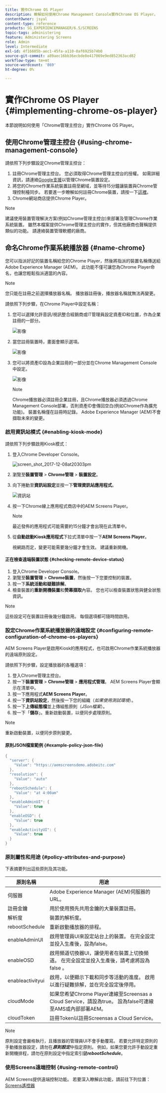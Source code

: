 ```yaml
---
title: 實作Chrome OS Player
description: 瞭解如何使用Chrome Management Console實作Chrome OS Player。
contentOwner: jsyal
content-type: reference
products: SG_EXPERIENCEMANAGER/6.5/SCREENS
topic-tags: administering
feature: Administering Screens
role: Admin
level: Intermediate
exl-id: 4f16605b-aec1-45fa-a110-0af6925b74b0
source-git-commit: a89aec16bb36ecbde8e417069e9ed852363acd82
workflow-type: tm+mt
source-wordcount: '869'
ht-degree: 0%

---
```


# 實作Chrome OS Player {#implementing-chrome-os-player}

本節說明如何使用「Chrome管理主控台」實作Chrome OS Player。

## 使用Chrome管理主控台 {#using-chrome-management-console}

請依照下列步驟設定Chrome管理主控台：

1. 註冊Chrome管理主控台。 您必須取得Chrome管理主控台的授權。 如需詳細資訊，請連絡[Google支援](https://support.google.com/chrome/a/answer/1375678?hl=en&amp;ref_topic=2935995)以管理Chrome裝置設定。
1. 將您的Chrome作業系統裝置註冊至網域，並等待15分鐘讓裝置與Chrome管理控制檯同步。 若要進一步瞭解如何註冊Chrome裝置，請按一下[這裡](https://support.google.com/chrome/a/answer/1360534?hl=en)。
1. Chrome網站商店提供Chrome Player。

>[!NOTE]
>
>建議使用裝置管理解決方案(例如Chrome管理主控台)來部署及管理Chrome作業系統裝置。 雖然本檔案提供Chrome管理主控台的實作，但其他廠商也聲稱提供類似的功能。 請連絡裝置管理軟體的廠商。

## 命名Chrome作業系統播放器 {#name-chrome}

您可以指派好記的裝置名稱給您的Chrome Player，然後將指派的裝置名稱傳送給Adobe Experience Manager (AEM)。 此功能不僅可讓您為Chrome Player命名，也讓您輕鬆指派適當的內容。

>[!NOTE]
>您只能在註冊之前選擇播放器名稱。 播放器註冊後，播放器名稱就無法再變更。

請依照下列步驟，在Chrome Player中設定名稱：

1. 您可以選擇允許音訊/視訊整合經銷商或IT管理員設定資產ID和位置，作為企業註冊的一部分。

   ![影像](/help/user-guide/assets/chrome-device/chrome1.png)

1. 當您註冊裝置時，畫面會顯示選項。

   ![影像](/help/user-guide/assets/chrome-device/chrome2.jpg)

1. 您可以將資產ID設為企業註冊的一部分並在Chrome Management Console中設定。

   ![影像](/help/user-guide/assets/chrome-device/chrome3.png)

   >[!NOTE]
   >Chrome播放器必須註冊企業註冊，且Chrome播放器必須透過Chrome Management Console部署，否則資產ID會傳回空白(例如Chrome作為擴充功能)。 裝置名稱僅在註冊時記錄。 Adobe Experience Manager (AEM)不會擷取未來的變更。

### 啟用資訊站模式 {#enabling-kiosk-mode}

請依照下列步驟啟用Kiosk模式：

1. 登入Chrome Developer Console。

   ![screen_shot_2017-12-08at20303pm](assets/screen_shot_2017-12-08at20303pm.png)

1. 瀏覽至&#x200B;**裝置管理** > **Chrome管理** > **裝置設定**。
1. 向下捲動至&#x200B;**資訊站設定**&#x200B;並按一下&#x200B;**管理資訊站應用程式**。

   ![資訊站](assets/kiosk.png)

1. 按一下Chrome線上應用程式商店中的AEM Screens Player。

   >[!NOTE]
   >
   >最近發佈的應用程式可能需要約15分鐘才會出現在此清單中。

1. 從&#x200B;**自動啟動Kiosk應用程式**&#x200B;下拉式清單中按一下&#x200B;**AEM Screens Player**。

   視網路而定，變更可能需要幾分鐘才會生效。 建議重新開機。

#### 正在檢查遠端裝置狀態 {#checking-remote-device-status}

1. 登入Chrome Developer Console。
1. 瀏覽至&#x200B;**裝置管理** > **Chrome裝置**，然後按一下您要控制的裝置。
1. 按一下&#x200B;**系統活動和疑難排解**。
1. 檢查裝置的&#x200B;**重新開機裝置**&#x200B;和&#x200B;**熒幕擷取**&#x200B;內容。 您也可以檢查裝置狀態與健全狀態資訊。

>[!NOTE]
>
>這些設定可在裝置註冊後幾分鐘啟用。 每個選項都可隨時間啟用。

### 設定Chrome作業系統播放器的遠端設定 {#configuring-remote-configuration-of-chrome-os-players}

AEM Screens Player是啟用Kiosk的應用程式，也可啟用Chrome作業系統播放器的遠端原則設定。

請依照下列步驟，設定播放器的各種選項：

1. 登入Chrome管理主控台。
1. 按一下&#x200B;**裝置管理** > **Chrome管理** > **應用程式管理**。 AEM Screens Player會顯示在清單中。
1. 按一下應用程式&#x200B;**AEM Screens Player**。
1. 按一下&#x200B;**資訊站設定**，然後按一下您的組織（*如果使用測試環境*）。
1. 按一下&#x200B;**上傳組態檔**&#x200B;並上傳組態原則（*JSon檔案*）。
1. 按一下「**儲存**」。重新啟動裝置，以便同步處理原則。

>[!NOTE]
>
>重新啟動裝置，以便同步原則變更。

#### 原則JSON檔案範例 {#example-policy-json-file}

```java
{
  "server": {
    "Value": "https://aemscreensdemo.adobeitc.com"
  },
  "resolution": {
    "Value": "auto"
  },
  "rebootSchedule": {
    "Value": "at 4:00am"
  },
  "enableAdminUI": {
    "Value": true
  },
  "enableOSD": {
    "Value": true
  },
  "enableActivityUI": {
    "Value": true
  }
}
```

### 原則屬性和用途 {#policy-attributes-and-purpose}

下表摘要列出這些原則及其功能。

| **原則名稱** | **用途** |
|---|---|
| 伺服器 | Adobe Experience Manager (AEM)伺服器的URL。 |
| 註冊金鑰 | 用於使用預先共用金鑰的大量裝置註冊。 |
| 解析度 | 裝置的解析度。 |
| rebootSchedule | 重新啟動播放器的排程。 |
| enableAdminUI | 啟用管理員UI來設定站台上的裝置。 在完全設定並投入生產後，設為false。 |
| enableOSD | 啟用頻道切換器UI，讓使用者在裝置上切換頻道。 在完全設定並投入生產後，請考慮將設為false 。 |
| enableactivityui | 啟用，以便顯示下載和同步等活動的進度。 啟用以進行疑難排解，並在完全設定後停用。 |
| cloudMode | 如果您希望Chrome Player連線至Screensas a Cloud Service，請設為true。 設為false可連線至AMS或內部部署AEM。 |
| cloudToken | 註冊Token以註冊Screensas a Cloud Service。 |

>[!NOTE]
>
>原則設定會嚴格執行，且播放器的管理員UI不會手動覆寫。 若要允許特定原則的手動播放器設定，請勿在&#x200B;***原則設定***&#x200B;中指定原則。 例如，如果您要允許手動設定重新開機排程，請勿在原則設定中指定索引鍵&#x200B;***rebootSchedule***。

### 使用Screens遠端控制 {#using-remote-control}

AEM Screens提供遠端控制功能。 若要深入瞭解此功能，請前往下列位置： [Screens遙控器](implementing-remote-control.md)
